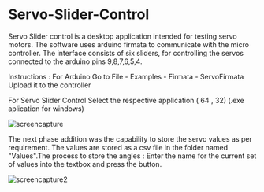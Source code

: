 # Servo-Slider-Control
Servo Slider control is a desktop application intended for testing servo motors. The software uses arduino firmata to communicate with the micro controller. The interface consists of six sliders, for controlling the servos connected to the arduino pins 9,8,7,6,5,4.

Instructions : 
For Arduino 
Go to File - Examples - Firmata - ServoFirmata
Upload it to the controller

For Servo Slider Control
Select the respective application ( 64 , 32)
(.exe aplication for windows)

![screencapture](https://user-images.githubusercontent.com/38262782/52490195-049dd300-2b79-11e9-80ba-f8c8f29ec958.PNG)

The next phase addition was the capability to store the servo values as per requirement. The values are stored as a csv file in the folder named "Values".The process to store the angles : Enter the name for the current set of values into the textbox and press the button.

![screencapture2](https://user-images.githubusercontent.com/38262782/52501263-c8786b80-2b94-11e9-90a0-4b38a41d355c.PNG)
